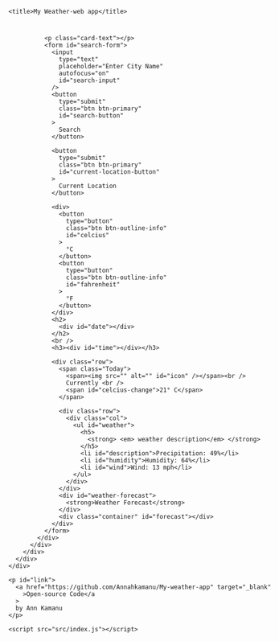 <!DOCTYPE html>
<html lang="en">
  <head>
    <meta charset="UTF-8" />
    <meta name="viewport" content="width=device-width, initial-scale=1.0" />
    <link
      href="https://cdn.jsdelivr.net/npm/bootstrap@5.1.3/dist/css/bootstrap.min.css"
      rel="stylesheet"
      integrity="sha384-1BmE4kWBq78iYhFldvKuhfTAU6auU8tT94WrHftjDbrCEXSU1oBoqyl2QvZ6jIW3"
      crossorigin="anonymous"
    />
    <link rel="stylesheet" href="src/styles.css" />
    <script src="https://cdn.jsdelivr.net/npm/axios/dist/axios.min.js"></script>

    <title>My Weather-web app</title>
  </head>
  <body>
    <div class="container">
      <div class="row">
        <div class="col">
          <div class="card" style="width: 48rem">
            <div class="card-body">
              <h1 class="card-title"><div id="city"></div></h1>

              <p class="card-text"></p>
              <form id="search-form">
                <input
                  type="text"
                  placeholder="Enter City Name"
                  autofocus="on"
                  id="search-input"
                />
                <button
                  type="submit"
                  class="btn btn-primary"
                  id="search-button"
                >
                  Search
                </button>

                <button
                  type="submit"
                  class="btn btn-primary"
                  id="current-location-button"
                >
                  Current Location
                </button>

                <div>
                  <button
                    type="button"
                    class="btn btn-outline-info"
                    id="celcius"
                  >
                    °C
                  </button>
                  <button
                    type="button"
                    class="btn btn-outline-info"
                    id="fahrenheit"
                  >
                    °F
                  </button>
                </div>
                <h2>
                  <div id="date"></div>
                </h2>
                <br />
                <h3><div id="time"></div></h3>

                <div class="row">
                  <span class="Today">
                    <span><img src="" alt="" id="icon" /></span><br />
                    Currently <br />
                    <span id="celcius-change">21° C</span>
                  </span>

                  <div class="row">
                    <div class="col">
                      <ul id="weather">
                        <h5>
                          <strong> <em> weather description</em> </strong>
                        </h5>
                        <li id="description">Precipitation: 49%</li>
                        <li id="humidity">Humidity: 64%</li>
                        <li id="wind">Wind: 13 mph</li>
                      </ul>
                    </div>
                  </div>
                  <div id="weather-forecast">
                    <strong>Weather Forecast</strong>
                  </div>
                  <div class="container" id="forecast"></div>
                </div>
              </form>
            </div>
          </div>
        </div>
      </div>
    </div>

    <p id="link">
      <a href="https://github.com/Annahkamanu/My-weather-app" target="_blank"
        >Open-source Code</a
      >
      by Ann Kamanu
    </p>

    <script src="src/index.js"></script>
  </body>
</html>
